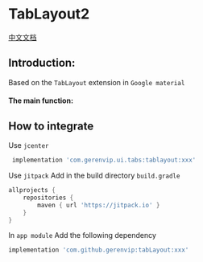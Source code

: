 # TabLayout2

[中文文档](https://github.com/gerenvip/tablayout/blob/master/README_CN.md)
## Introduction:
Based on the `TabLayout` extension in `Google material`

#### The main function:


## How to integrate

Use `jcenter`
```groovy
 implementation 'com.gerenvip.ui.tabs:tablayout:xxx'
```

Use `jitpack`
Add in the build directory `build.gradle`

```groovy
allprojects {
    repositories {
        maven { url 'https://jitpack.io' }
    }
}
```
In `app module` Add the following dependency
```groovy
implementation 'com.github.gerenvip:tabLayout:xxx'
```